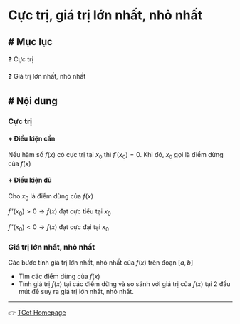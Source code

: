 # Cực trị, giá trị lớn nhất, nhỏ nhất
## # Mục lục
:question: Cực trị

:question: Giá trị lớn nhất, nhỏ nhất

## # Nội dung
### Cực trị
#### + Điều kiện cần
Nếu hàm số $f(x)$ có cực trị tại $x_0$ thì $f'(x_0)=0$. Khi đó, $x_0$ gọi là điểm dừng của $f(x)$
#### + Điều kiện đủ
Cho $x_0$ là điểm dừng của $f(x)$

$f''(x_0)>0\rightarrow f(x)$ đạt cực tiểu tại $x_0$

$f''(x_0)<0\rightarrow f(x)$ đạt cực đại tại $x_0$

### Giá trị lớn nhất, nhỏ nhất
Các bước tính giá trị lớn nhất, nhỏ nhất của $f(x)$ trên đoạn $[a,b]$

- Tìm các điểm dừng của $f(x)$
- Tính giá trị $f(x)$ tại các điểm dừng và so sánh với giá trị của $f(x)$ tại 2 đầu mút để suy ra giá trị lớn nhất, nhỏ nhất.

___
:point_right: [TGet Homepage](/#vi-tích-phân-a1-calculus-a1)
